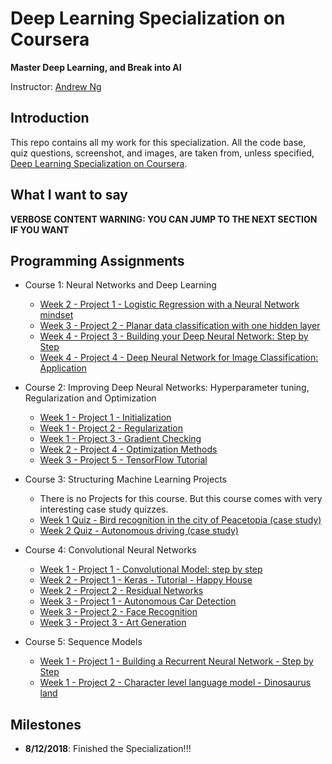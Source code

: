 # Deep Learning Specialization on Coursera

**Master Deep Learning, and Break into AI**

Instructor: [Andrew Ng](http://www.andrewng.org/)

## Introduction

This repo contains all my work for this specialization. All the code base, quiz questions, screenshot, and images, are taken from, unless specified, [Deep Learning Specialization on Coursera](https://www.coursera.org/specializations/deep-learning).

## What I want to say

**VERBOSE CONTENT WARNING: YOU CAN JUMP TO THE NEXT SECTION IF YOU WANT**


## Programming Assignments

- Course 1: Neural Networks and Deep Learning

  - [Week 2 - Project 1 - Logistic Regression with a Neural Network mindset](https://github.com/philtsmith570/deep-learning-coursera/blob/master/Neural%20Networks%20and%20Deep%20Learning/Logistic%20Regression%20with%20a%20Neural%20Network%20mindset.ipynb)
  - [Week 3 - Project 2 - Planar data classification with one hidden layer](https://github.com/philtsmith570/deep-learning-coursera/blob/master/Neural%20Networks%20and%20Deep%20Learning/Planar%20data%20classification%20with%20one%20hidden%20layer-v5.ipynb)
  - [Week 4 - Project 3 - Building your Deep Neural Network: Step by Step](https://github.com//philtsmith570/deep-learning-coursera/blob/master/Neural%20Networks%20and%20Deep%20Learning/Building%20your%20Deep%20Neural%20Network%20-%20Step%20by%20Step-v8.ipynb)
  - [Week 4 - Project 4 - Deep Neural Network for Image Classification: Application](https://github.com//philtsmith570/deep-learning-coursera/blob/master/Neural%20Networks%20and%20Deep%20Learning/Deep_Neural_Network_Application-v8.ipynb)

- Course 2: Improving Deep Neural Networks: Hyperparameter tuning, Regularization and Optimization

  - [Week 1 - Project 1 - Initialization](https://github.com//philtsmith570/deep-learning-coursera/blob/master/Improving%20Deep%20Neural%20Networks%20Hyperparameter%20tuning%2C%20Regularization%20and%20Optimization/Initialization.ipynb)
  - [Week 1 - Project 2 - Regularization](https://github.com//philtsmith570/deep-learning-coursera/blob/master/Improving%20Deep%20Neural%20Networks%20Hyperparameter%20tuning%2C%20Regularization%20and%20Optimization/Regularization-v2.ipynb)
  - [Week 1 - Project 3 - Gradient Checking](https://github.com//philtsmith570/deep-learning-coursera/blob/master/Improving%20Deep%20Neural%20Networks%20Hyperparameter%20tuning%2C%20Regularization%20and%20Optimization/Gradient%20Checking.ipynb)
  - [Week 2 - Project 4 - Optimization Methods](https://github.com//philtsmith570/deep-learning-coursera/blob/master/Improving%20Deep%20Neural%20Networks%20Hyperparameter%20tuning%2C%20Regularization%20and%20Optimization/Optimization%20methods.ipynb)
  - [Week 3 - Project 5 - TensorFlow Tutorial](https://github.com//philtsmith570/deep-learning-coursera/blob/master/Improving%20Deep%20Neural%20Networks%20Hyperparameter%20tuning%2C%20Regularization%20and%20Optimization/Tensorflow%20Tutorial.ipynb)

- Course 3: Structuring Machine Learning Projects

  - There is no Projects for this course. But this course comes with very interesting case study quizzes.
  - [Week 1 Quiz - Bird recognition in the city of Peacetopia (case study)](https://github.com//philtsmith570/deep-learning-coursera/blob/master/Structuring%20Machine%20Learning%20Projects/Week%201%20Quiz%20-%20Bird%20recognition%20in%20the%20city%20of%20Peacetopia%20(case%20study).md)
  - [Week 2 Quiz - Autonomous driving (case study)](https://github.com//philtsmith570/deep-learning-coursera/blob/master/Structuring%20Machine%20Learning%20Projects/Week%202%20Quiz%20-%20Autonomous%20driving%20(case%20study).md)

- Course 4: Convolutional Neural Networks

  - [Week 1 - Project 1 - Convolutional Model: step by step](https://github.com/philtsmith570/deep-learning-coursera/tree/master/Convolutional%20Neural%20Networks/Convolution_model__Step_by_Step-v2.ipynb)
  - [Week 2 - Project 1 - Keras - Tutorial - Happy House](https://github.com/philtsmith570/deep-learning-coursera/tree/master/Convolutional%20Neural%20Networks/Keras-Tutorial_Happy_House-v2.ipynb)
  - [Week 2 - Project 2 - Residual Networks](https://github.com//philtsmith570/deep-learning-coursera/blob/master/Convolutional%20Neural%20Networks/Residual%20Networks%20-%20v2.ipynb)
  - [Week 3 - Project 1 - Autonomous Car Detection](https://github.com//philtsmith570/deep-learning-coursera/blob/master/Convolutional%20Neural%20Networks/Autonomous%20driving%20application%20Car%20Detection-v3.ipynb)
  - [Week 3 - Project 2 - Face Recognition](https://github.com//philtsmith570/deep-learning-coursera/blob/master/Convolutional%20Neural%20Networks/Face%20Recognition%20for%20the%20Happy%20House-v3.ipynb)
  - [Week 3 - Project 3 - Art Generation](https://github.com//philtsmith570/deep-learning-coursera/blob/master/Convolutional%20Neural%20Networks/Art%20Generation%20with%20Neural%20Style%20Transfer-v2.ipynb)
  
- Course 5: Sequence Models

  - [Week 1 - Project 1 - Building a Recurrent Neural Network - Step by Step](https://github.com//philtsmith570/deep-learning-coursera/blob/master/Sequence%20Models/Building%20a%20Recurrent%20Neural%20Network%20-%20Step%20by%20Step%20-%20v2.ipynb)
  - [Week 1 - Project 2 - Character level language model - Dinosaurus land](https://github.com//philtsmith570/deep-learning-coursera/blob/master/Sequence%20Models/Dinosaurus%20Island%20--%20Character%20level%20language%20model%20final%20-%20v3.ipynb)

## Milestones

  - **8/12/2018**: Finished the Specialization!!!
